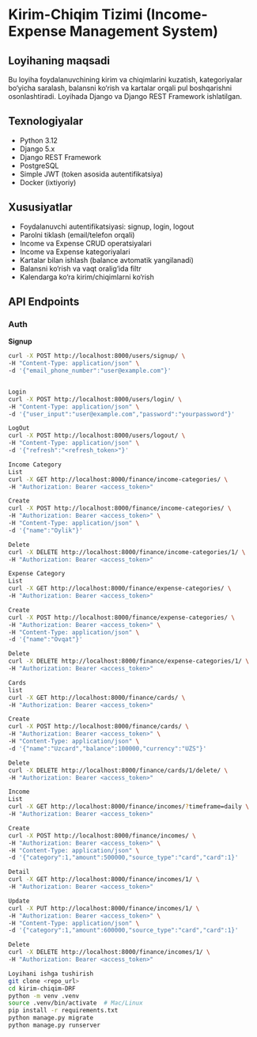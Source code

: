 # Kirim-Chiqim Tizimi (Income-Expense Management System)

## Loyihaning maqsadi
Bu loyiha foydalanuvchining kirim va chiqimlarini kuzatish, kategoriyalar bo‘yicha saralash, balansni ko‘rish va kartalar orqali pul boshqarishni osonlashtiradi. Loyihada Django va Django REST Framework ishlatilgan.

## Texnologiyalar
- Python 3.12
- Django 5.x
- Django REST Framework
- PostgreSQL
- Simple JWT (token asosida autentifikatsiya)
- Docker (ixtiyoriy)

## Xususiyatlar
- Foydalanuvchi autentifikatsiyasi: signup, login, logout
- Parolni tiklash (email/telefon orqali)
- Income va Expense CRUD operatsiyalari
- Income va Expense kategoriyalari
- Kartalar bilan ishlash (balance avtomatik yangilanadi)
- Balansni ko‘rish va vaqt oralig‘ida filtr
- Kalendarga ko‘ra kirim/chiqimlarni ko‘rish

## API Endpoints

### Auth
**Signup**
```bash
curl -X POST http://localhost:8000/users/signup/ \
-H "Content-Type: application/json" \
-d '{"email_phone_number":"user@example.com"}'


Login
curl -X POST http://localhost:8000/users/login/ \
-H "Content-Type: application/json" \
-d '{"user_input":"user@example.com","password":"yourpassword"}'

LogOut
curl -X POST http://localhost:8000/users/logout/ \
-H "Content-Type: application/json" \
-d '{"refresh":"<refresh_token>"}'

Income Category
List
curl -X GET http://localhost:8000/finance/income-categories/ \
-H "Authorization: Bearer <access_token>"

Create
curl -X POST http://localhost:8000/finance/income-categories/ \
-H "Authorization: Bearer <access_token>" \
-H "Content-Type: application/json" \
-d '{"name":"Oylik"}'

Delete
curl -X DELETE http://localhost:8000/finance/income-categories/1/ \
-H "Authorization: Bearer <access_token>"

Expense Category
List
curl -X GET http://localhost:8000/finance/expense-categories/ \
-H "Authorization: Bearer <access_token>"

Create
curl -X POST http://localhost:8000/finance/expense-categories/ \
-H "Authorization: Bearer <access_token>" \
-H "Content-Type: application/json" \
-d '{"name":"Ovqat"}'

Delete
curl -X DELETE http://localhost:8000/finance/expense-categories/1/ \
-H "Authorization: Bearer <access_token>"

Cards
list
curl -X GET http://localhost:8000/finance/cards/ \
-H "Authorization: Bearer <access_token>"

Create
curl -X POST http://localhost:8000/finance/cards/ \
-H "Authorization: Bearer <access_token>" \
-H "Content-Type: application/json" \
-d '{"name":"Uzcard","balance":100000,"currency":"UZS"}'

Delete
curl -X DELETE http://localhost:8000/finance/cards/1/delete/ \
-H "Authorization: Bearer <access_token>"

Income
List
curl -X GET http://localhost:8000/finance/incomes/?timeframe=daily \
-H "Authorization: Bearer <access_token>"

Create
curl -X POST http://localhost:8000/finance/incomes/ \
-H "Authorization: Bearer <access_token>" \
-H "Content-Type: application/json" \
-d '{"category":1,"amount":500000,"source_type":"card","card":1}'

Detail
curl -X GET http://localhost:8000/finance/incomes/1/ \
-H "Authorization: Bearer <access_token>"

Update
curl -X PUT http://localhost:8000/finance/incomes/1/ \
-H "Authorization: Bearer <access_token>" \
-H "Content-Type: application/json" \
-d '{"category":1,"amount":600000,"source_type":"card","card":1}'

Delete
curl -X DELETE http://localhost:8000/finance/incomes/1/ \
-H "Authorization: Bearer <access_token>"

Loyihani ishga tushirish
git clone <repo_url>
cd kirim-chiqim-DRF
python -m venv .venv
source .venv/bin/activate  # Mac/Linux
pip install -r requirements.txt
python manage.py migrate
python manage.py runserver

